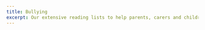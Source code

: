 ```yaml
---
title: Bullying
excerpt: Our extensive reading lists to help parents, carers and children tackle bullying.
---
```

